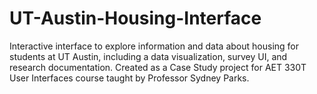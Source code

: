 # UT-Austin-Housing-Interface
Interactive interface to explore information and data about housing for students at UT Austin, including a data visualization, survey UI, and research documentation. Created as a Case Study project for AET 330T User Interfaces course taught by Professor Sydney Parks. 

